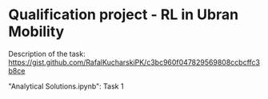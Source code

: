 # Qualification project - RL in Ubran Mobility

Description of the task: https://gist.github.com/RafalKucharskiPK/c3bc960f047829569808ccbcffc3b8ce

"Analytical Solutions.ipynb": Task 1
